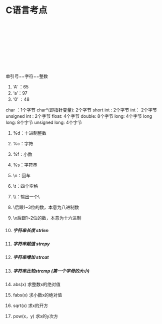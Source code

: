 # C语言考点



![img](C:\Users\98680\Desktop\学习笔记\c\img\C语言考点.md)



单引号==字符==整数

1. ‘A’ ：65
2. ‘a’：97
3. ‘0’ ：48

char ：1个字节
char*(即指针变量): 2个字节
short int : 2个字节
int：  2个字节
unsigned int : 2个字节
float:  4个字节
double:   8个字节
long:   4个字节
long long:  8个字节
unsigned long:  4个字节

1. %d：十进制整数
2. %c：字符
3. %f：小数
4. %s：字符串

  

1. \n：回车
2. \t：四个空格
3. \\\：输出一个\
4. \后跟1~3位的数，本意为八进制数
5. \x后跟1~2位的数，本意为十六进制



1. ##### 			字符串长度 strlen

2. ##### 			字符串赋值 strcpy

3. ##### 			字符串增加 strcat

4. ##### 字符串比较strcmp  (第一个字母的大小)

  

1.  abs(x) 求整数x的绝对值  
2. fabs(x) 求小数x的绝对值
3. sqrt(x) 求x的开方
4. pow(x，y) 求x的y次方






